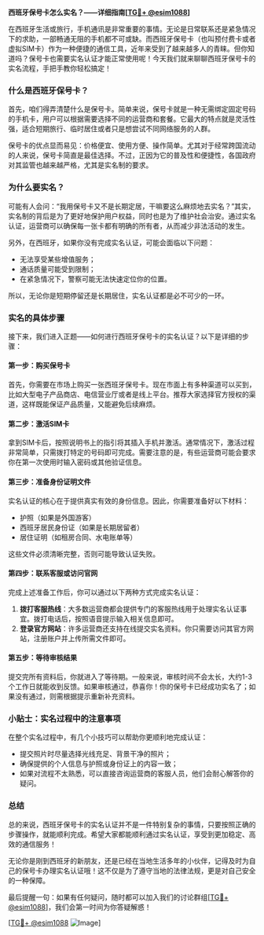 **西班牙保号卡怎么实名？——详细指南[[TG💪+ @esim1088](https://t.me/s/esim1088)]**

在西班牙生活或旅行，手机通讯是非常重要的事情。无论是日常联系还是紧急情况下的求助，一部畅通无阻的手机都不可或缺。而西班牙保号卡（也叫预付费卡或者虚拟SIM卡）作为一种便捷的通信工具，近年来受到了越来越多人的青睐。但你知道吗？保号卡也需要实名认证才能正常使用呢！今天我们就来聊聊西班牙保号卡的实名流程，手把手教你轻松搞定！

### 什么是西班牙保号卡？

首先，咱们得弄清楚什么是保号卡。简单来说，保号卡就是一种无需绑定固定号码的手机卡，用户可以根据需要选择不同的运营商和套餐。它最大的特点就是灵活性强，适合短期旅行、临时居住或者只是想尝试不同网络服务的人群。

保号卡的优点显而易见：价格便宜、使用方便、操作简单。尤其对于经常跨国流动的人来说，保号卡简直是最佳选择。不过，正因为它的普及性和便捷性，各国政府对其监管也越来越严格，尤其是实名制的要求。

### 为什么要实名？

可能有人会问：“我用保号卡又不是长期定居，干嘛要这么麻烦地去实名？”其实，实名制的背后是为了更好地保护用户权益，同时也是为了维护社会治安。通过实名认证，运营商可以确保每一张卡都有明确的所有者，从而减少非法活动的发生。

另外，在西班牙，如果你没有完成实名认证，可能会面临以下问题：
- 无法享受某些增值服务；
- 通话质量可能受到限制；
- 在紧急情况下，警察可能无法快速定位你的位置。

所以，无论你是短期停留还是长期居住，实名认证都是必不可少的一环。

### 实名的具体步骤

接下来，我们进入正题——如何进行西班牙保号卡的实名认证？以下是详细的步骤：

#### 第一步：购买保号卡
首先，你需要在市场上购买一张西班牙保号卡。现在市面上有多种渠道可以买到，比如大型电子产品商店、电信营业厅或者是线上平台。推荐大家选择官方授权的渠道，这样既能保证产品质量，又能避免后续麻烦。

#### 第二步：激活SIM卡
拿到SIM卡后，按照说明书上的指引将其插入手机并激活。通常情况下，激活过程非常简单，只需拨打特定的号码即可完成。需要注意的是，有些运营商可能会要求你在第一次使用时输入密码或其他验证信息。

#### 第三步：准备身份证明文件
实名认证的核心在于提供真实有效的身份信息。因此，你需要准备好以下材料：
- 护照（如果是外国游客）
- 西班牙居民身份证（如果是长期居留者）
- 居住证明（如租房合同、水电账单等）

这些文件必须清晰完整，否则可能导致认证失败。

#### 第四步：联系客服或访问官网
完成上述准备工作后，你可以通过以下两种方式完成实名认证：
1. **拨打客服热线**：大多数运营商都会提供专门的客服热线用于处理实名认证事宜。拨打电话后，按照语音提示输入相关信息即可。
2. **登录官方网站**：许多运营商还支持在线提交实名资料。你只需要访问其官方网站，注册账户并上传所需文件即可。

#### 第五步：等待审核结果
提交完所有资料后，你就进入了等待期。一般来说，审核时间不会太长，大约1-3个工作日就能收到反馈。如果审核通过，恭喜你！你的保号卡已经成功实名了；如果没有通过，则需根据提示重新补充资料。

### 小贴士：实名过程中的注意事项

在整个实名过程中，有几个小技巧可以帮助你更顺利地完成认证：
- 提交照片时尽量选择光线充足、背景干净的照片；
- 确保提供的个人信息与护照或身份证上的内容一致；
- 如果对流程不太熟悉，可以直接咨询运营商的客服人员，他们会耐心解答你的疑问。

### 总结

总的来说，西班牙保号卡的实名认证并不是一件特别复杂的事情，只要按照正确的步骤操作，就能顺利完成。希望大家都能顺利通过实名认证，享受到更加稳定、高效的通信服务！

无论你是刚到西班牙的新朋友，还是已经在当地生活多年的小伙伴，记得及时为自己的保号卡办理实名认证哦！这不仅是为了遵守当地的法律法规，更是对自己安全的一种保障。

最后提醒一句：如果有任何疑问，随时都可以加入我们的讨论群组[[TG💪+ @esim1088](https://t.me/s/esim1088)]，我们会第一时间为你答疑解惑！

[[TG💪+ @esim1088](https://t.me/s/esim1088) ![Image](https://i.postimg.cc/4NQfJmqS/Snipaste-2025-05-13-00-14-12.png)]